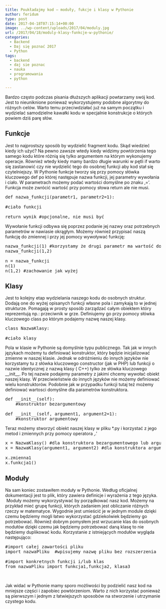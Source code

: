 ```yaml
---
title: Poukładajmy kod – moduły, fukcje i klasy w Pythonie
author: feridum
type: post
date: 2017-04-18T07:15:14+00:00
image: ../wp-content/uploads/2017/04/moduly.jpg
url: /2017/04/18/moduly-klasy-funkcje-w-pythonie/
categories:
  - Backend
  - Daj się poznać 2017
  - Python
tags:
  - backend
  - daj sie poznac
  - nauka
  - programowania
  - python

---
```

Bardzo często podczas pisania dłuższych aplikacji powtarzamy swój kod. Jest to nieuniknione ponieważ wykorzystujemy podobne algorytmy do różnych celów. Warto temu przeciwdziałać już na samym początku i wydzielać samodzielne kawałki kodu w specjalnie konstrukcje o których powiem dziś parę słów.

## Funkcje

Jest to najprostszy sposób by wydzielić fragment kodu. Skąd wiedzieć kiedy ich użyć? Na pewno zawsze wtedy kiedy widzimy powtórzenia tego samego kodu które różnią się tylko argumentem na którym wykonujemy operacje. Również wtedy kiedy mamy bardzo długie warunki w pętli if warto się zastanowić czy nie wydzielić tego do osobnej funkcji aby kod stał się czytelniejszy. W Pythonie funkcje tworzy się przy pomocy słówka kluczowego def po której następuje nazwa funkcji, jej parametry wywołania i ciało. W parametrach możemy podać wartości domyślne po znaku ‚=’. Funkcja może zwrócić wartość przy pomocy słowa return ale nie musi.

<pre class="lang:python decode:true ">def nazwa_funkcji(parametr1, parametr2=1):

#ciało funkcji

return wynik #opcjonalne, nie musi być</pre>

Wywołanie funkcji odbywa się poprzez podanie jej nazwy oraz potrzebnych parametrów w nawiasie okrągłym. Możemy również przypisać naszą funkcję do zmiennej i przy jej pomocy wywoływać funkcję:

<pre class="lang:python decode:true">nazwa_funkcji(1) #korzystamy że drugi parametr ma wartość domyślną
nazwa_funkcji(1,2)

n = nazwa_funkcji
n(1)
n(1,2) #zachowanie jak wyżej</pre>

## Klasy

Jest to kolejny etap wydzielania naszego kodu do osobnych struktur. Dodają one do wyżej opisanych funkcji własne pola i zamykają to w jednej strukturze. Pomagają w prosty sposób zarządzać całym obiektem który reprezentują np.: przeciwnik w grze. Definiujemy go przy pomocy słówka kluczowego class po którym podajemy nazwę naszej klasy.

<pre class="lang:python decode:true">class NazwaKlasy:

#ciało klasy</pre>

Pola w klasie w Pythonie są domyślnie typu publicznego. Tak jak w innych językach możemy tu definiować konstruktor, który będzie inicjalizować zmienne w naszej klasie. Jednak w odróżnieniu do innych języków nie korzystamy tu z słówka kluczowego constructor (jak w PHP) lub funkcji o nazwie identycznej z nazwą klasy ( C++) tylko ze słówka kluczowego \_\_init\_\_. Po tej nazwie podajemy parametry z jakimi chcemy wywołać obiekt naszej klasy. W przeciwieństwie do innych języków nie możemy definiować wielu konstruktorów. Podobnie jak w przypadku funkcji tutaj też możemy definiować wartosci domyślne dla parametrów konstruktora.

<pre class="lang:python decode:true">def __init__(self):
    #konstruktor bezargumentowy

def __init__(self, argument1, argument2=1):
    #konstruktor argumentowy</pre>

Teraz możemy stworzyć obiekt naszej klasy w pliku *.py i korzystać z jego metod i zmiennych przy pomocy operatora ‚.’

<pre class="lang:default decode:true ">x = NazwaKlasy() #dla konstruktora bezargumentowego lub argumentowego gdzie są domyślne wartosci
x = NazwaKlasy(argument1, argument2) #dla konstruktora argumentowego

x.zmienna1
x.funkcja1()</pre>

## Moduły

Na sam koniec zostawiłem moduły w Pythonie. Według oficjalnej dokumentacji jest to plik, który zawiera definicje i wyrażenia z tego języka.  Moduły możemy wykorzystywać by porządkować nasz kod. Możemy na przykład mieć grupę funkcji, których zadaniem jest obliczanie różnych rzeczy w matematyce. Wygodnie jest umieścić je w jednym module dzięki czemu będziemy mogli łatwo wykorzystać gdziekolwiek będziemy go potrzebować. Również dobrym pomysłem jest wrzucanie klas do osobnych modułów dzięki czemu jak będziemy potrzebować daną klasę to nie będziemy duplikować kodu. Korzystanie z istniejących modułów wygląda następująco:

<pre class="lang:default decode:true">#import całej zawartości pliku
import nazwaPliku  #wpisujemy nazwę pliku bez rozszerzenia

#import konkretnych funkcji i/lub klas
from nazwaPliku import funkcja1,funkcja2, klasa3</pre>

&nbsp;

Jak widać w Pythonie mamy sporo możliwości by podzielić nasz kod na mniejsze części i zapobiec powtórzeniom. Warto z nich korzystać ponieważ są pierwszym i jednym z łatwiejszych sposobów na stworzenie i utrzymanie czystego kodu.
